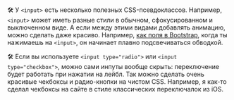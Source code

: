 🛠 У `<input>` есть несколько полезных CSS-псевдоклассов. Например, `<input>` может иметь разные стили в обычном, сфокусированном и выключенном виде. А если между этими видами добавлять анимацию, можно сделать даже красиво. Например, [как поля в Bootstrap](https://getbootstrap.com/docs/5.1/examples/sign-in/), когда ты нажимаешь на `<input>`, он начинает плавно подсвечиваться обводкой.

🛠 Если вы используете `<input type="radio">` или `<input type="checkbox">`, можно сами инпуты вообще скрыть: переключение будет работать при нажатии на лейбл. Так можно сделать очень красивые чекбоксы и радио-кнопки на чистом CSS. Например, я как-то сделал чекбоксы на сайте в стиле классических переключалок из iOS.
